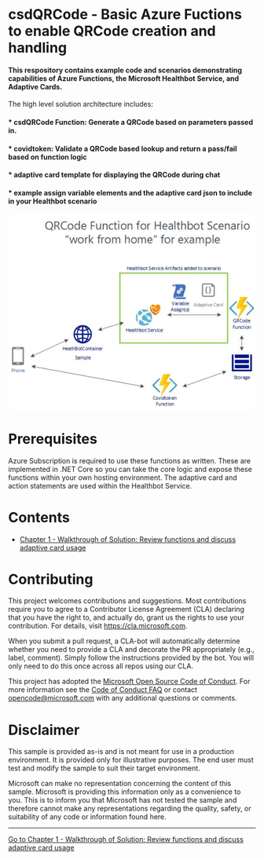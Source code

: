 # csdQRCode - Basic Azure Fuctions to enable QRCode creation and handling 

#### This respository contains example code and scenarios demonstrating capabilities of Azure Functions, the Microsoft Healthbot Service, and Adaptive Cards.

The high level solution architecture includes: 
#### * csdQRCode Function: Generate a QRCode based on parameters passed in.
#### * covidtoken: Validate a QRCode based lookup and return a pass/fail based on function logic
#### * adaptive card template for displaying the QRCode during chat
#### * example assign variable elements and the adaptive card json to include in your Healthbot scenario

<center><img src="images//csdQRCode-High-Level.jpg" width="850"></center>

# Prerequisites
Azure Subscription is required to use these functions as written. These are implemented in .NET Core so you can take the core logic and expose these functions within your own hosting environment.  The adaptive card and action statements are used within the Healthbot Service.

# Contents

* [Chapter 1 - Walkthrough of Solution: Review functions and discuss adaptive card usage](./Chapter1-Walkthrough/README.md)

# Contributing

This project welcomes contributions and suggestions.  Most contributions require you to agree to a Contributor License Agreement (CLA) declaring that you have the right to, and actually do, grant us the rights to use your contribution. For details, visit https://cla.microsoft.com.

When you submit a pull request, a CLA-bot will automatically determine whether you need to provide a CLA and decorate the PR appropriately (e.g., label, comment). Simply follow the instructions provided by the bot. You will only need to do this once across all repos using our CLA.

This project has adopted the [Microsoft Open Source Code of Conduct](https://opensource.microsoft.com/codeofconduct/). For more information see the [Code of Conduct FAQ](https://opensource.microsoft.com/codeofconduct/faq/) or contact [opencode@microsoft.com](mailto:opencode@microsoft.com) with any additional questions or comments.

# Disclaimer 

This sample is provided as-is and is not meant for use in a production environment. It is provided only for illustrative purposes. The end user must test and modify the sample to suit their target environment. 

Microsoft can make no representation concerning the content of this sample. Microsoft is providing this information only as a convenience to you. This is to inform you that Microsoft has not tested the sample and therefore cannot make any representations regarding the quality, safety, or suitability of any code or information found here.   

***

[Go to Chapter 1 - Walkthrough of Solution: Review functions and discuss adaptive card usage](./Chapter1-Walkthrough/README.md)

